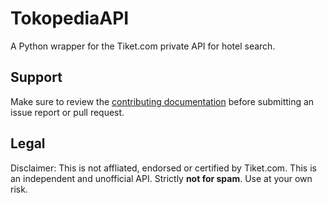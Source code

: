 # TokopediaAPI

A Python wrapper for the Tiket.com private API for hotel search.

## Support

Make sure to review the [contributing documentation](CONTRIBUTING.md) before submitting an issue report or pull request.

## Legal

Disclaimer: This is not affliated, endorsed or certified by Tiket.com. This is an independent and unofficial API. Strictly **not for spam**. Use at your own risk.

